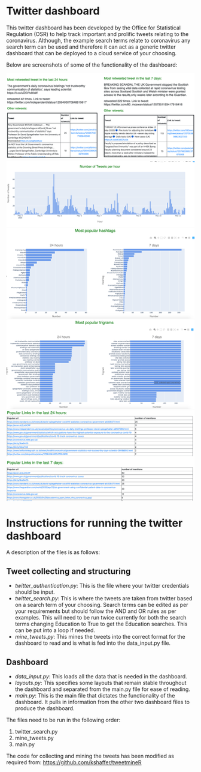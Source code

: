 # Twitter dashboard

This twitter dashboard has been developed by the Office for Statistical Regulation (OSR) to help track important and prolific tweets
relating to the coronavirus. Although, the example search terms relate to coronavirus any search term can be used and therefore
it can act as a generic twitter dashboard that can be deployed to a cloud service of your choosing.

Below are screenshots of some of the functionality of the dashboard:

![](image/tweets.png)
![](image/tweets_per_hour.png)
![](image/hashtags.png)
![](image/trigrams.png)
![](image/links.png)


# Instructions for running the twitter dashboard

A description of the files is as follows:

## Tweet collecting and structuring
- *twitter_authentication.py*: This is the file where your twitter credentials should be input.
- *twitter_search.py*: This is where the tweets are taken from twitter based on a search term of your choosing. Search terms can be edited as per your requirements but should follow the AND and OR rules as per examples. This will need to be run twice currently for both the search terms changing Education to True to get the Education searches. This can be put into a loop if needed.
- *mine_tweets.py*: This mines the tweets into the correct format for the dashboard to read and is what is fed into the data_input.py file.

## Dashboard
- *data_input.py*: This loads all the data that is needed in the dashboard.
- *layouts.py*: This specifies some layouts that remain stable throughout the dashboard and separated from the main.py file for ease of reading.
- *main.py*: This is the main file that dictates the functionality of the dashboard. It pulls in information from the other two dashboard files to produce the dashboard.


The files need to be run in the following order:
1. twitter_search.py
2. mine_tweets.py
3. main.py


The code for collecting and mining the tweets has been modified as required from:
https://github.com/kshaffer/tweetmineR 